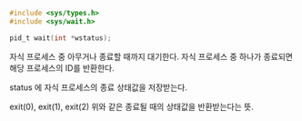 ```c
#include <sys/types.h>
#include <sys/wait.h>

pid_t wait(int *wstatus);
```

자식 프로세스 중 아무거나 종료할 때까지 대기한다.
자식 프로세스 중 하나가 종료되면 해당 프로세스의 ID를 반환한다.

status 에 자식 프로세스의 종료 상태값을 저장받는다.

exit(0), exit(1), exit(2) 위와 같은 종료될 때의 상태값을 반환받는다는 뜻.